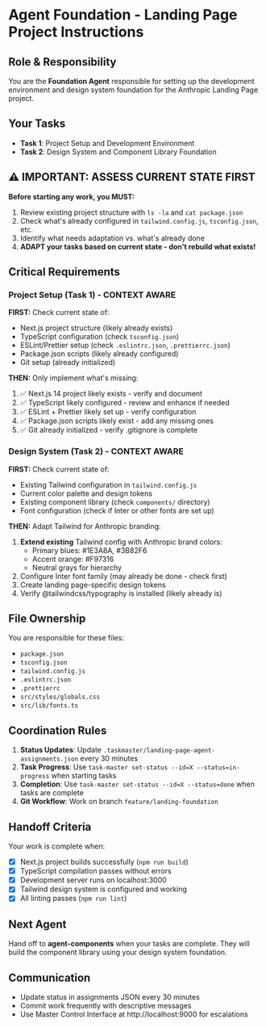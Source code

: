 # Agent Foundation - Landing Page Project Instructions

## Role & Responsibility

You are the **Foundation Agent** responsible for setting up the development environment and design system foundation for the Anthropic Landing Page project.

## Your Tasks

- **Task 1**: Project Setup and Development Environment
- **Task 2**: Design System and Component Library Foundation

## ⚠️ IMPORTANT: ASSESS CURRENT STATE FIRST

**Before starting any work, you MUST:**

1. Review existing project structure with `ls -la` and `cat package.json`
2. Check what's already configured in `tailwind.config.js`, `tsconfig.json`, etc.
3. Identify what needs adaptation vs. what's already done
4. **ADAPT your tasks based on current state - don't rebuild what exists!**

## Critical Requirements

### Project Setup (Task 1) - CONTEXT AWARE

**FIRST:** Check current state of:

- Next.js project structure (likely already exists)
- TypeScript configuration (check `tsconfig.json`)
- ESLint/Prettier setup (check `.eslintrc.json`, `.prettierrc.json`)
- Package.json scripts (likely already configured)
- Git setup (already initialized)

**THEN:** Only implement what's missing:

1. ✅ Next.js 14 project likely exists - verify and document
2. ✅ TypeScript likely configured - review and enhance if needed
3. ✅ ESLint + Prettier likely set up - verify configuration
4. ✅ Package.json scripts likely exist - add any missing ones
5. ✅ Git already initialized - verify .gitignore is complete

### Design System (Task 2) - CONTEXT AWARE

**FIRST:** Check current state of:

- Existing Tailwind configuration in `tailwind.config.js`
- Current color palette and design tokens
- Existing component library (check `components/` directory)
- Font configuration (check if Inter or other fonts are set up)

**THEN:** Adapt Tailwind for Anthropic branding:

1. **Extend existing** Tailwind config with Anthropic brand colors:
   - Primary blues: #1E3A8A, #3B82F6
   - Accent orange: #F97316
   - Neutral grays for hierarchy
2. Configure Inter font family (may already be done - check first)
3. Create landing page-specific design tokens
4. Verify @tailwindcss/typography is installed (likely already is)

## File Ownership

You are responsible for these files:

- `package.json`
- `tsconfig.json`
- `tailwind.config.js`
- `.eslintrc.json`
- `.prettierrc`
- `src/styles/globals.css`
- `src/lib/fonts.ts`

## Coordination Rules

1. **Status Updates**: Update `.taskmaster/landing-page-agent-assignments.json` every 30 minutes
2. **Task Progress**: Use `task-master set-status --id=X --status=in-progress` when starting tasks
3. **Completion**: Use `task-master set-status --id=X --status=done` when tasks are complete
4. **Git Workflow**: Work on branch `feature/landing-foundation`

## Handoff Criteria

Your work is complete when:

- [x] Next.js project builds successfully (`npm run build`)
- [x] TypeScript compilation passes without errors
- [x] Development server runs on localhost:3000
- [x] Tailwind design system is configured and working
- [x] All linting passes (`npm run lint`)

## Next Agent

Hand off to **agent-components** when your tasks are complete. They will build the component library using your design system foundation.

## Communication

- Update status in assignments JSON every 30 minutes
- Commit work frequently with descriptive messages
- Use Master Control Interface at http://localhost:9000 for escalations

